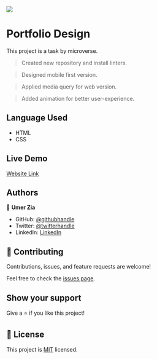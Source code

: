 ![](https://img.shields.io/badge/Microverse-blueviolet)

# Portfolio Design

This project is a task by microverse.

> Created new repository and install linters.

> Designed mobile first version.

> Applied media query for web version.

> Added animation for better user-experience.

## Language Used

- HTML
- CSS

## Live Demo
[Website Link](https://umerzia.github.io/Portfolio-Microverse/)

## Authors

👤 **Umer Zia**

- GitHub: [@githubhandle](https://github.com/UmerZia)
- Twitter: [@twitterhandle](https://twitter.com/InfinusDesign)
- LinkedIn: [LinkedIn](https://linkedin.com/in/umer-zia-30906a183/)

## 🤝 Contributing

Contributions, issues, and feature requests are welcome!

Feel free to check the [issues page](../../issues/).

## Show your support

Give a ⭐️ if you like this project!

## 📝 License

This project is [MIT](./MIT.md) licensed.
